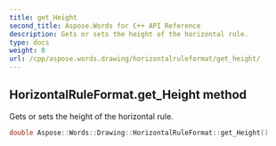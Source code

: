 ```yaml
---
title: get_Height
second_title: Aspose.Words for C++ API Reference
description: Gets or sets the height of the horizontal rule. 
type: docs
weight: 0
url: /cpp/aspose.words.drawing/horizontalruleformat/get_height/
---
```

## HorizontalRuleFormat.get_Height method


Gets or sets the height of the horizontal rule.

```cpp
double Aspose::Words::Drawing::HorizontalRuleFormat::get_Height()
```

